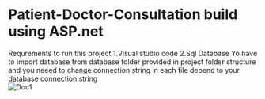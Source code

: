 # Patient-Doctor-Consultation build using ASP.net 
Requrements to run this project
      1.Visual studio code
      2.Sql Database
Yo have to import database from database folder provided in project folder structure and you neeed to change connection string in each file depend to your database connection string      
      ![Doc1](https://user-images.githubusercontent.com/89970435/155398283-5fca9001-9c41-4edc-98c2-e95d84f07331.JPG)
